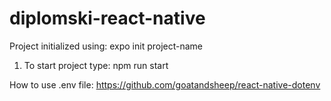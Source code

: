 # diplomski-react-native

Project initialized using: expo init project-name

1. To start project type: npm run start


How to use .env file: https://github.com/goatandsheep/react-native-dotenv
